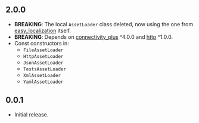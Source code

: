 ## 2.0.0

- **BREAKING**: The local `AssetLoader` class deleted, now using the one from
  [easy_localization](https://pub.dev/documentation/easy_localization/latest/easy_localization/AssetLoader-class.html) itself.
- **BREAKING**: Depends on [connectivity_plus](https://pub.dev/packages/connectivity_plus) ^4.0.0
  and [http](https://pub.dev/packages/http) ^1.0.0.
- Const constructors in:
  - `FileAssetLoader`
  - `HttpAssetLoader`
  - `JsonAssetLoader`
  - `TestsAssetLoader`
  - `XmlAssetLoader`
  - `YamlAssetLoader`

## 0.0.1

- Initial release.
